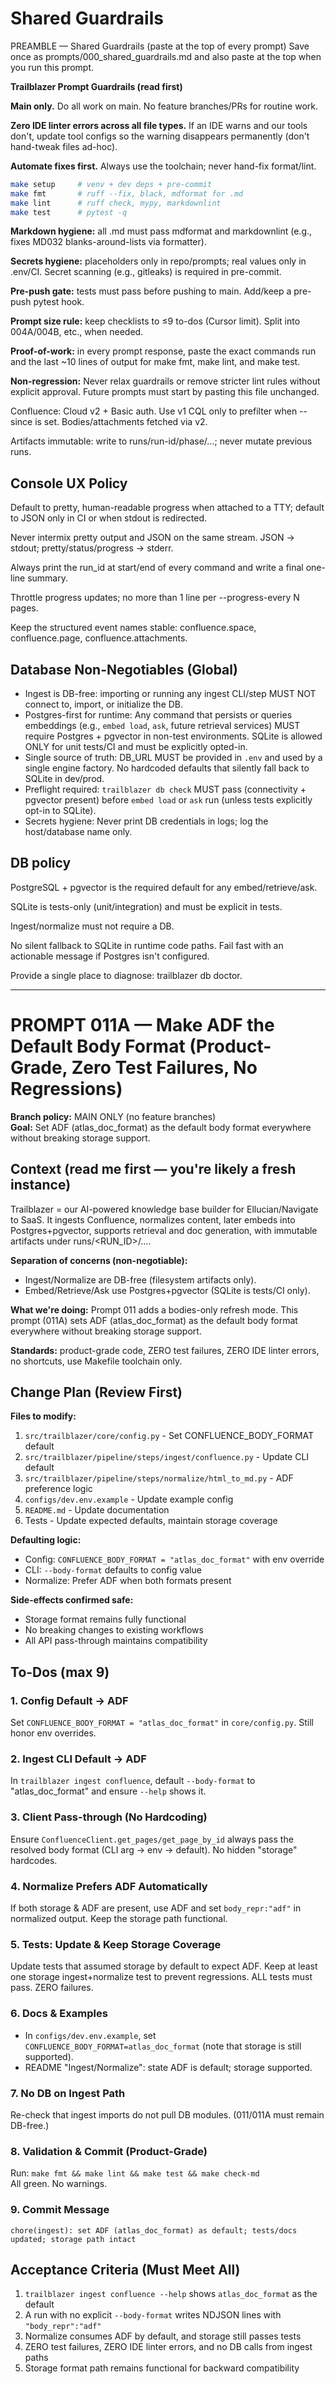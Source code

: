 # Shared Guardrails

PREAMBLE — Shared Guardrails (paste at the top of every prompt)
Save once as prompts/000_shared_guardrails.md and also paste at the top when
you run this prompt.

**Trailblazer Prompt Guardrails (read first)**

**Main only.** Do all work on main. No feature branches/PRs for routine work.

**Zero IDE linter errors across all file types.** If an IDE warns and our tools don't, update tool configs so the warning disappears permanently (don't hand-tweak files ad-hoc).

**Automate fixes first.** Always use the toolchain; never hand-fix format/lint.

```bash
make setup     # venv + dev deps + pre-commit
make fmt       # ruff --fix, black, mdformat for .md
make lint      # ruff check, mypy, markdownlint
make test      # pytest -q
```

**Markdown hygiene:** all .md must pass mdformat and markdownlint (e.g., fixes MD032 blanks-around-lists via formatter).

**Secrets hygiene:** placeholders only in repo/prompts; real values only in .env/CI. Secret scanning (e.g., gitleaks) is required in pre-commit.

**Pre-push gate:** tests must pass before pushing to main. Add/keep a pre-push pytest hook.

**Prompt size rule:** keep checklists to ≤9 to-dos (Cursor limit). Split into 004A/004B, etc., when needed.

**Proof-of-work:** in every prompt response, paste the exact commands run and the last ~10 lines of output for make fmt, make lint, and make test.

**Non-regression:** Never relax guardrails or remove stricter lint rules without explicit approval. Future prompts must start by pasting this file unchanged.

Confluence: Cloud v2 + Basic auth. Use v1 CQL only to prefilter when --since is set. Bodies/attachments fetched via v2.

Artifacts immutable: write to runs/run-id/phase/…; never mutate previous runs.

## Console UX Policy

Default to pretty, human-readable progress when attached to a TTY; default to JSON only in CI or when stdout is redirected.

Never intermix pretty output and JSON on the same stream. JSON → stdout; pretty/status/progress → stderr.

Always print the run_id at start/end of every command and write a final one-line summary.

Throttle progress updates; no more than 1 line per --progress-every N pages.

Keep the structured event names stable: confluence.space, confluence.page, confluence.attachments.

## Database Non-Negotiables (Global)

- Ingest is DB-free: importing or running any ingest CLI/step MUST NOT connect to, import, or initialize the DB.
- Postgres-first for runtime: Any command that persists or queries embeddings (e.g., `embed load`, `ask`, future retrieval services) MUST require Postgres + pgvector in non-test environments. SQLite is allowed ONLY for unit tests/CI and must be explicitly opted-in.
- Single source of truth: DB_URL MUST be provided in `.env` and used by a single engine factory. No hardcoded defaults that silently fall back to SQLite in dev/prod.
- Preflight required: `trailblazer db check` MUST pass (connectivity + pgvector present) before `embed load` or `ask` run (unless tests explicitly opt-in to SQLite).
- Secrets hygiene: Never print DB credentials in logs; log the host/database name only.

## DB policy

PostgreSQL + pgvector is the required default for any embed/retrieve/ask.

SQLite is tests-only (unit/integration) and must be explicit in tests.

Ingest/normalize must not require a DB.

No silent fallback to SQLite in runtime code paths. Fail fast with an actionable message if Postgres isn't configured.

Provide a single place to diagnose: trailblazer db doctor.

______________________________________________________________________

# PROMPT 011A — Make ADF the Default Body Format (Product-Grade, Zero Test Failures, No Regressions)

**Branch policy:** MAIN ONLY (no feature branches)\
**Goal:** Set ADF (atlas_doc_format) as the default body format everywhere without breaking storage support.

## Context (read me first — you're likely a fresh instance)

Trailblazer = our AI-powered knowledge base builder for Ellucian/Navigate to SaaS. It ingests Confluence, normalizes content, later embeds into Postgres+pgvector, supports retrieval and doc generation, with immutable artifacts under runs/\<RUN_ID>/….

**Separation of concerns (non-negotiable):**

- Ingest/Normalize are DB-free (filesystem artifacts only).
- Embed/Retrieve/Ask use Postgres+pgvector (SQLite is tests/CI only).

**What we're doing:** Prompt 011 adds a bodies-only refresh mode. This prompt (011A) sets ADF (atlas_doc_format) as the default body format everywhere without breaking storage support.

**Standards:** product-grade code, ZERO test failures, ZERO IDE linter errors, no shortcuts, use Makefile toolchain only.

## Change Plan (Review First)

**Files to modify:**

1. `src/trailblazer/core/config.py` - Set CONFLUENCE_BODY_FORMAT default
1. `src/trailblazer/pipeline/steps/ingest/confluence.py` - Update CLI default
1. `src/trailblazer/pipeline/steps/normalize/html_to_md.py` - ADF preference logic
1. `configs/dev.env.example` - Update example config
1. `README.md` - Update documentation
1. Tests - Update expected defaults, maintain storage coverage

**Defaulting logic:**

- Config: `CONFLUENCE_BODY_FORMAT = "atlas_doc_format"` with env override
- CLI: `--body-format` defaults to config value
- Normalize: Prefer ADF when both formats present

**Side-effects confirmed safe:**

- Storage format remains fully functional
- No breaking changes to existing workflows
- All API pass-through maintains compatibility

## To-Dos (max 9)

### 1. Config Default → ADF

Set `CONFLUENCE_BODY_FORMAT = "atlas_doc_format"` in `core/config.py`. Still honor env overrides.

### 2. Ingest CLI Default → ADF

In `trailblazer ingest confluence`, default `--body-format` to "atlas_doc_format" and ensure `--help` shows it.

### 3. Client Pass-through (No Hardcoding)

Ensure `ConfluenceClient.get_pages/get_page_by_id` always pass the resolved body format (CLI arg → env → default). No hidden "storage" hardcodes.

### 4. Normalize Prefers ADF Automatically

If both storage & ADF are present, use ADF and set `body_repr:"adf"` in normalized output. Keep the storage path functional.

### 5. Tests: Update & Keep Storage Coverage

Update tests that assumed storage by default to expect ADF. Keep at least one storage ingest+normalize test to prevent regressions. ALL tests must pass. ZERO failures.

### 6. Docs & Examples

- In `configs/dev.env.example`, set `CONFLUENCE_BODY_FORMAT=atlas_doc_format` (note that storage is still supported).
- README "Ingest/Normalize": state ADF is default; storage supported.

### 7. No DB on Ingest Path

Re-check that ingest imports do not pull DB modules. (011/011A must remain DB-free.)

### 8. Validation & Commit (Product-Grade)

Run: `make fmt && make lint && make test && make check-md`\
All green. No warnings.

### 9. Commit Message

```
chore(ingest): set ADF (atlas_doc_format) as default; tests/docs updated; storage path intact
```

## Acceptance Criteria (Must Meet All)

1. `trailblazer ingest confluence --help` shows `atlas_doc_format` as the default
1. A run with no explicit `--body-format` writes NDJSON lines with `"body_repr":"adf"`
1. Normalize consumes ADF by default, and storage still passes tests
1. ZERO test failures, ZERO IDE linter errors, and no DB calls from ingest paths
1. Storage format path remains functional for backward compatibility
